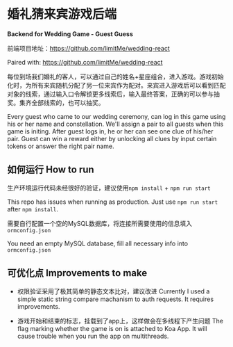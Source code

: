 # 婚礼猜来宾游戏后端

**Backend for Wedding Game - Guest Guess**

前端项目地址：https://github.com/limitMe/wedding-react

Paired with: https://github.com/limitMe/wedding-react

每位到场我们婚礼的客人，可以通过自己的姓名+星座组合，进入游戏。游戏初始化时，为所有来宾随机分配了另一位来宾作为配对。来宾进入游戏后可以看到匹配对象的线索，通过输入口令解锁更多线索后，输入最终答案，正确的可以参与抽奖。集齐全部线索的，也可以抽奖。

Every guest who came to our wedding ceremony, can log in this game using his or her name and constellation. We'll assign a pair to all guests when this game is initing. After guest logs in, he or her can see one clue of his/her pair. Guest can win a reward either by unlocking all clues by input certain tokens or answer the right pair name.



## 如何运行 How to run

生产环境运行代码未经很好的验证，建议使用`npm install` + `npm run start`

This repo has issues when running as production. Just use `npm run start` after `npm install`.

需要自行配置一个空的MySQL数据库，将连接所需要使用的信息填入`ormconfig.json`

You need an empty MySQL database, fill all necessary info into `ormconfig.json`



## 可优化点 Improvements to make

- 权限验证采用了极其简单的静态文本比对，建议改进 Currently I used a simple static string compare machanism to auth requests. It requires improvements.

- 游戏开始和结束的标志，挂载到了app上，这样做会在多线程下产生问题 The flag marking whether the game is on is attached to Koa App. It will cause trouble when you run the app on multithreads.